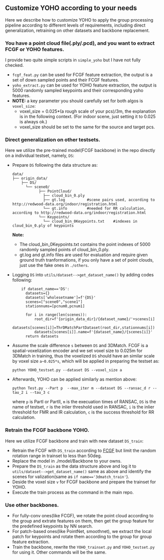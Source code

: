 ## Customize YOHO according to your needs
Here we describe how to customize YOHO to apply the group processing pipeline according to different levels of requirements, including direct generalization, retraining on other datasets and backbone replacement.

### You have a point cloud file(.ply/.pcd), and you want to extract FCGF or YOHO features.
  I provide two quite simple scripts in ```simple_yoho``` but I have not fully checked.
  - ```fcgf_feat.py``` can be used for FCGF feature extraction, the output is a set of down sampled points and their FCGF features.
  - ```yoho_extract.py``` can be used for YOHO feature extraction, the output is 5000 randomly sampled keypoints and their corresponding yoho features.
  - **NOTE:** a key parameter you should carefully set for both algos is ```voxel_size```:
    - voxel_size = 0.025*(a rough scale of your pcs)/3m, the explanation is in the following context. (For indoor scene, just setting it to 0.025 is always ok.)
    - voxel_size should be set to the same for the source and target pcs.

### Direct generalization on other testsets.
  Here we utilize the pre-trained model(FCGF backbone) in the repo directly on a individual testset, namely, ```DS```:
  - Prepare ```DS``` following the data structure as:
    ```
    data/
    ├── origin_data/
        ├── DS/
          └── scene0/
                ├── PointCloud/
                  ├── cloud_bin_0.ply
                  ├── gt.log          #scene pairs used, according to http://redwood-data.org/indoor/registration.html
                  └── gt.info         #needed for RR calculation, according to http://redwood-data.org/indoor/registration.html
                └── Keypoints/
                  └── cloud_bin_0Keypoints.txt    #indexes in cloud_bin_0.ply of keypoints
    ```
    **Note:**
    - The cloud_bin_0Keypoints.txt contains the point indexes of 5000 randomly sampled points of cloud_bin_0.ply.
    - gt.log and gt.info files are used for evaluation and require given ground truth tranformations, if you only have a set of point clouds, just use the fake ones in ```./others```.
  - Logging ```DS``` into ```utils/dataset-->get_dataset_name()``` by adding codes following:
    ```
        if dataset_name=='DS':
          datasets={}
          datasets['wholesetname']=f'{DS}'
          scenes=["scene0","scene1"]
          stationnums=[pcnum0,pcnum1]
    
          for i in range(len(scenes)):
              root_dir=f'{origin_data_dir}/{dataset_name}/'+scenes[i]
              datasets[scenes[i]]=ThrDMatchPartDataset(root_dir,stationnums[i])
              datasets[scenes[i]].name=f'{dataset_name}/{scenes[i]}'
          return datasets
    ```
  - Assume the scale difference ```s``` between ```DS``` and 3DMatch. FCGF is a spatial-voxelization encoder and we set voxel size to 0.025m for 3DMatch in training, thus the voxelized ```DS``` should have an similar scale by voxel size ```a~0.025*s```, which will be applied in preparing the testset as:
    ```
    python YOHO_testset.py --dataset DS --voxel_size a
    ```

  - Afterwards, YOHO can be applied similarly as mention above:
    ```
    python Test.py --Part p  --max_iter m --dataset DS --ransac_d r --tau_2 i --tau_3 c
    ```
    where ```p``` is PartI or PartII, ```m``` is the execuation times of RANSAC, ```DS``` is the name of testset, ```r``` is the inlier threshold used in RANSAC, ```i``` is the inlier threshold for FMR and IR calculation, ```c``` is the success threshold for RR calculation.

### Retrain the FCGF backbone YOHO.
  Here we utilize FCGF backbone and train with new dataset ```DS_train```:
  - Retrain the FCGF with  ```DS_train``` according to [FCGF](https://github.com/chrischoy/FCGF) but limit the random rotation range in trainset to less than 50deg.
  - Replace the model in ./model/Backbone to your owns.
  - Prepare the ```DS_train``` as the data structure above and log it to ```utils/dataset-->get_dataset_name()``` same as above and identify the scenes for valization(same as ```if name=='3dmatch_train'```).
  - Deside the voxel size ```v``` for FCGF backbone and prepare the trainset for YOHO.
  - Execute the train process as the command in the main repo. 


### Use other backbones.
  - For fully-conv ones(like FCGF), we rotate the point cloud according to the group and extrate features on them, then get the group feature for the predefined keypoints by NN search.
  - For patch-based ones(like PointNet, smoothnet), we extract the local patch for keypoints and rotate them according to the group for group feature extraction.
  - Train the backbone, rewrite the ```YOHO_trainset.py``` and ```YOHO_testset.py``` for using it. Other commands will be the same.
